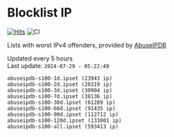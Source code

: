 # Blocklist IP

[![Hits](https://hits.seeyoufarm.com/api/count/incr/badge.svg?url=https%3A%2F%2Fgithub.com%2Fborestad%2Fblocklist-ip%2F&count_bg=%2379C83D&title_bg=%23555555&icon=&icon_color=%23E7E7E7&title=hits&edge_flat=false)](https://hits.seeyoufarm.com)  ![CI](https://img.shields.io/github/workflow/status/borestad/blocklist-ip/CI?style=flat-square)

Lists with worst IPv4 offenders, provided by [AbuseIPDB](https://www.abuseipdb.com/)

<!-- FOOTER-PLACEHOLDER -->
Updated every 5 hours<br>
Last update: `2024-07-29 - 05:22:49`
```
abuseipdb-s100-1d.ipset (23943 ip)
abuseipdb-s100-2d.ipset (28319 ip)
abuseipdb-s100-3d.ipset (30904 ip)
abuseipdb-s100-7d.ipset (38136 ip)
abuseipdb-s100-30d.ipset (61289 ip)
abuseipdb-s100-60d.ipset (91435 ip)
abuseipdb-s100-90d.ipset (112712 ip)
abuseipdb-s100-120d.ipset (133801 ip)
abuseipdb-s100-all.ipset (593413 ip)
```
